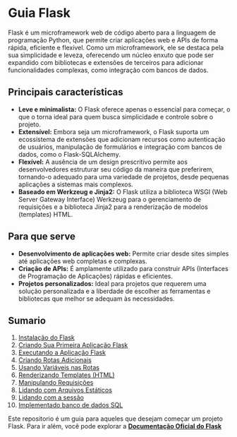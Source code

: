 # Guia Flask
Flask é um microframework web de código aberto para a linguagem de programação Python, que permite criar aplicações web e APIs de forma rápida, eficiente e flexível. Como um microframework, ele se destaca pela sua simplicidade e leveza, oferecendo um núcleo enxuto que pode ser expandido com bibliotecas e extensões de terceiros para adicionar funcionalidades complexas, como integração com bancos de dados. 

## Principais características
- **Leve e minimalista:** O Flask oferece apenas o essencial para começar, o que o torna ideal para quem busca simplicidade e controle sobre o projeto. 
- **Extensível:** Embora seja um microframework, o Flask suporta um ecossistema de extensões que adicionam recursos como autenticação de usuários, manipulação de formulários e integração com bancos de dados, como o Flask-SQLAlchemy. 
- **Flexível:** A ausência de um design prescritivo permite aos desenvolvedores estruturar seu código da maneira que preferirem, tornando-o adequado para uma variedade de projetos, desde pequenas aplicações a sistemas mais complexos. 
- **Baseado em Werkzeug e Jinja2:** O Flask utiliza a biblioteca WSGI (Web Server Gateway Interface) Werkzeug para o gerenciamento de requisições e a biblioteca Jinja2 para a renderização de modelos (templates) HTML. 

## Para que serve
- **Desenvolvimento de aplicações web:** Permite criar desde sites simples até aplicações web completas e complexas. 
- **Criação de APIs:** É amplamente utilizado para construir APIs (Interfaces de Programação de Aplicações) rápidas e eficientes. 
- **Projetos personalizados:** Ideal para projetos que requerem uma solução personalizada e a liberdade de escolher as ferramentas e bibliotecas que melhor se adequam às necessidades.

## Sumario
1. [Instalação do Flask](./InstalacaoFlask.md)
2. [Criando Sua Primeira Aplicação Flask](./AplicacaoFlask.md)
3. [Executando a Aplicação Flask](./ExecutandoFlask.md)
4. [Criando Rotas Adicionais](./CriandoRotas.md)
5. [Usando Variáveis nas Rotas](./VariaveisRotas.md)
6. [Renderizando Templates (HTML)](./RenderizandoTemplates.md)
7. [Manipulando Requisições](./ManipulandoRequisicoes.md)
8. [Lidando com Arquivos Estáticos](./ArquivosEstaticos.md)
9. [Lidando com a sessão](./Sessao.md)
10. [Implementado banco de dados SQL](./BancoDados.md)

Este repositorio é um guia para aqueles que desejam começar um projeto Flask. Para ir além, você pode explorar a [**Documentação Oficial do Flask**](https://flask.palletsprojects.com/)
